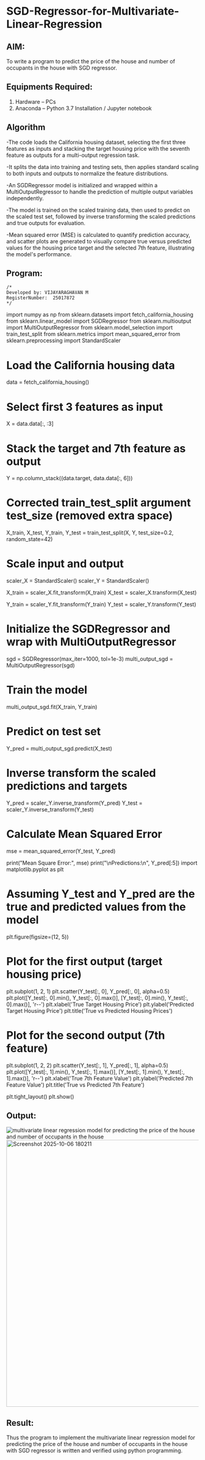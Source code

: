 # SGD-Regressor-for-Multivariate-Linear-Regression

## AIM:
To write a program to predict the price of the house and number of occupants in the house with SGD regressor.

## Equipments Required:
1. Hardware – PCs
2. Anaconda – Python 3.7 Installation / Jupyter notebook

## Algorithm
-The code loads the California housing dataset, selecting the first three features as inputs and stacking the target housing price with the seventh feature as outputs for a multi-output regression task.

-It splits the data into training and testing sets, then applies standard scaling to both inputs and outputs to normalize the feature distributions.

-An SGDRegressor model is initialized and wrapped within a MultiOutputRegressor to handle the prediction of multiple output variables independently.

-The model is trained on the scaled training data, then used to predict on the scaled test set, followed by inverse transforming the scaled predictions and true outputs for evaluation.

-Mean squared error (MSE) is calculated to quantify prediction accuracy, and scatter plots are generated to visually compare true versus predicted values for the housing price target and the selected 7th feature, illustrating the model's performance.
## Program:
```
/*
Developed by: VIJAYARAGHAVAN M
RegisterNumber:  25017872
*/
```

import numpy as np
from sklearn.datasets import fetch_california_housing
from sklearn.linear_model import SGDRegressor
from sklearn.multioutput import MultiOutputRegressor
from sklearn.model_selection import train_test_split
from sklearn.metrics import mean_squared_error
from sklearn.preprocessing import StandardScaler

# Load the California housing data
data = fetch_california_housing()

# Select first 3 features as input
X = data.data[:, :3]

# Stack the target and 7th feature as output
Y = np.column_stack((data.target, data.data[:, 6]))

# Corrected train_test_split argument test_size (removed extra space)
X_train, X_test, Y_train, Y_test = train_test_split(X, Y, test_size=0.2, random_state=42)

# Scale input and output
scaler_X = StandardScaler()
scaler_Y = StandardScaler()

X_train = scaler_X.fit_transform(X_train)
X_test = scaler_X.transform(X_test)

Y_train = scaler_Y.fit_transform(Y_train)
Y_test = scaler_Y.transform(Y_test)

# Initialize the SGDRegressor and wrap with MultiOutputRegressor
sgd = SGDRegressor(max_iter=1000, tol=1e-3)
multi_output_sgd = MultiOutputRegressor(sgd)

# Train the model
multi_output_sgd.fit(X_train, Y_train)

# Predict on test set
Y_pred = multi_output_sgd.predict(X_test)

# Inverse transform the scaled predictions and targets
Y_pred = scaler_Y.inverse_transform(Y_pred)
Y_test = scaler_Y.inverse_transform(Y_test)

# Calculate Mean Squared Error
mse = mean_squared_error(Y_test, Y_pred)

print("Mean Square Error:", mse)
print("\nPredictions:\n", Y_pred[:5])
import matplotlib.pyplot as plt

# Assuming Y_test and Y_pred are the true and predicted values from the model

plt.figure(figsize=(12, 5))

# Plot for the first output (target housing price)
plt.subplot(1, 2, 1)
plt.scatter(Y_test[:, 0], Y_pred[:, 0], alpha=0.5)
plt.plot([Y_test[:, 0].min(), Y_test[:, 0].max()], [Y_test[:, 0].min(), Y_test[:, 0].max()], 'r--')
plt.xlabel('True Target Housing Price')
plt.ylabel('Predicted Target Housing Price')
plt.title('True vs Predicted Housing Prices')

# Plot for the second output (7th feature)
plt.subplot(1, 2, 2)
plt.scatter(Y_test[:, 1], Y_pred[:, 1], alpha=0.5)
plt.plot([Y_test[:, 1].min(), Y_test[:, 1].max()], [Y_test[:, 1].min(), Y_test[:, 1].max()], 'r--')
plt.xlabel('True 7th Feature Value')
plt.ylabel('Predicted 7th Feature Value')
plt.title('True vs Predicted 7th Feature')

plt.tight_layout()
plt.show()

## Output:
![multivariate linear regression model for predicting the price of the house and number of occupants in the house](sam.png)
<img width="1613" height="700" alt="Screenshot 2025-10-06 180211" src="https://github.com/user-attachments/assets/7b034824-5fda-406f-a57d-350043156780" />


## Result:
Thus the program to implement the multivariate linear regression model for predicting the price of the house and number of occupants in the house with SGD regressor is written and verified using python programming.
